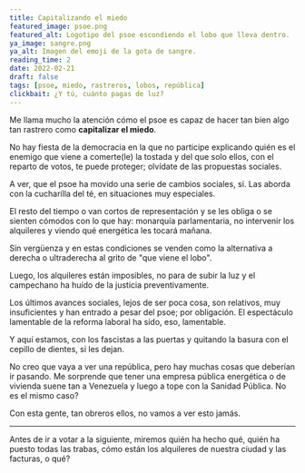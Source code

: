 ```yaml
---
title: Capitalizando el miedo
featured_image: psoe.png
featured_alt: Logotipo del psoe escondiendo el lobo que lleva dentro.
ya_image: sangre.png
ya_alt: Imagen del emoji de la gota de sangre.
reading_time: 2
date: 2022-02-21
draft: false
tags: [psoe, miedo, rastreros, lobos, república]
clickbait: ¿Y tú, cuánto pagas de luz?
---
```


Me llama mucho la atención cómo el psoe es capaz de hacer tan bien algo tan rastrero como **capitalizar el miedo**.

No hay fiesta de la democracia en la que no participe explicando quién es el enemigo que viene a comerte(le) la tostada y del que solo ellos, con el reparto de votos, te puede proteger; olvídate de las propuestas sociales.

A ver, que el psoe ha movido una serie de cambios sociales, sí. Las aborda con la cucharilla del té, en situaciones muy especiales.

El resto del tiempo o van cortos de representación y se les obliga o se sienten cómodos con lo  que hay: monarquía parlamentaria, no intervenir los alquileres y viendo qué energética les tocará mañana.

Sin vergüenza y en estas condiciones se venden como la alternativa a derecha o ultraderecha al grito de "que viene el lobo".

Luego, los alquileres están imposibles, no para de subir la luz y el campechano ha huído de la justicia preventivamente.

Los últimos avances sociales, lejos de ser poca cosa, son relativos, muy insuficientes y han entrado a pesar del psoe; por obligación.
El espectáculo lamentable de la reforma laboral ha sido, eso, lamentable.

Y aquí estamos, con los fascistas a las puertas y quitando la basura con el cepillo de dientes, si les dejan.

No creo que vaya a ver una república, pero hay muchas cosas que deberían ir pasando.
Me sorprende que tener una empresa pública energética o de vivienda suene tan a Venezuela y luego a tope con la Sanidad Pública. No es el mismo caso?

Con esta gente, tan obreros ellos, no vamos a ver esto jamás.


---

Antes de ir a votar a la siguiente, miremos quién ha hecho qué, quién ha puesto todas las trabas, cómo están los alquileres de nuestra ciudad y las facturas, o qué?



